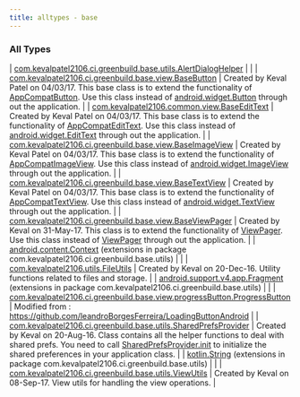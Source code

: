```yaml
---
title: alltypes - base
---
```


### All Types

| [com.kevalpatel2106.ci.greenbuild.base.utils.AlertDialogHelper](../com.kevalpatel2106.ci.greenbuild.base.utils/-alert-dialog-helper/index.html) |  |
| [com.kevalpatel2106.ci.greenbuild.base.view.BaseButton](../com.kevalpatel2106.ci.greenbuild.base.view/-base-button/index.html) | Created by Keval Patel on 04/03/17. This base class is to extend the functionality of [AppCompatButton](#). Use this class instead of [android.widget.Button](https://developer.android.com/reference/android/widget/Button.html) through out the application. |
| [com.kevalpatel2106.common.view.BaseEditText](../com.kevalpatel2106.common.view/-base-edit-text/index.html) | Created by Keval Patel on 04/03/17. This base class is to extend the functionality of [AppCompatEditText](#). Use this class instead of [android.widget.EditText](https://developer.android.com/reference/android/widget/EditText.html) through out the application. |
| [com.kevalpatel2106.ci.greenbuild.base.view.BaseImageView](../com.kevalpatel2106.ci.greenbuild.base.view/-base-image-view/index.html) | Created by Keval Patel on 04/03/17. This base class is to extend the functionality of [AppCompatImageView](#). Use this class instead of [android.widget.ImageView](https://developer.android.com/reference/android/widget/ImageView.html) through out the application. |
| [com.kevalpatel2106.ci.greenbuild.base.view.BaseTextView](../com.kevalpatel2106.ci.greenbuild.base.view/-base-text-view/index.html) | Created by Keval Patel on 04/03/17. This base class is to extend the functionality of [AppCompatTextView](#). Use this class instead of [android.widget.TextView](https://developer.android.com/reference/android/widget/TextView.html) through out the application. |
| [com.kevalpatel2106.ci.greenbuild.base.view.BaseViewPager](../com.kevalpatel2106.ci.greenbuild.base.view/-base-view-pager/index.html) | Created by Keval on 31-May-17. This class is to extend the functionality of [ViewPager](#). Use this class instead of [ViewPager](#) through out the application. |
| [android.content.Context](../com.kevalpatel2106.ci.greenbuild.base.utils/android.content.-context/index.html) (extensions in package com.kevalpatel2106.ci.greenbuild.base.utils) |  |
| [com.kevalpatel2106.utils.FileUtils](../com.kevalpatel2106.utils/-file-utils/index.html) | Created by Keval on 20-Dec-16. Utility functions related to files and storage. |
| [android.support.v4.app.Fragment](../com.kevalpatel2106.ci.greenbuild.base.utils/android.support.v4.app.-fragment/index.html) (extensions in package com.kevalpatel2106.ci.greenbuild.base.utils) |  |
| [com.kevalpatel2106.ci.greenbuild.base.view.progressButton.ProgressButton](../com.kevalpatel2106.ci.greenbuild.base.progress-button/-progress-button/index.html) | Modified from : https://github.com/leandroBorgesFerreira/LoadingButtonAndroid |
| [com.kevalpatel2106.ci.greenbuild.base.utils.SharedPrefsProvider](../com.kevalpatel2106.ci.greenbuild.base.utils/-shared-prefs-provider/index.html) | Created by Keval on 20-Aug-16. Class contains all the helper functions to deal with shared prefs. You need to call [SharedPrefsProvider.init](#) to initialize the shared preferences in your application class. |
| [kotlin.String](../com.kevalpatel2106.ci.greenbuild.base.utils/kotlin.-string/index.html) (extensions in package com.kevalpatel2106.ci.greenbuild.base.utils) |  |
| [com.kevalpatel2106.ci.greenbuild.base.utils.ViewUtils](../com.kevalpatel2106.ci.greenbuild.base.utils/-view-utils/index.html) | Created by Keval on 08-Sep-17. View utils for handling the view operations. |

